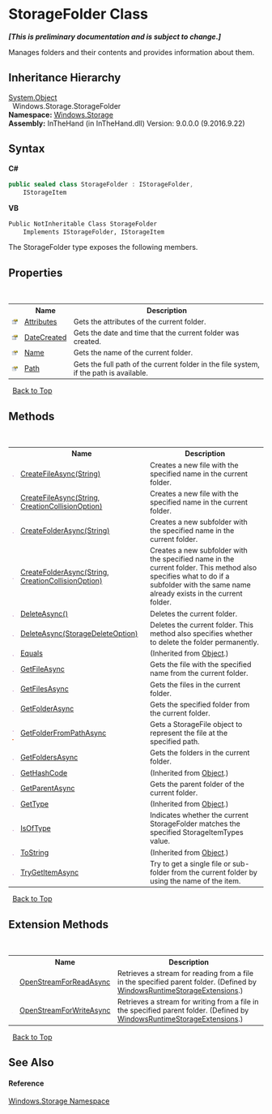 # StorageFolder Class
 _**\[This is preliminary documentation and is subject to change.\]**_

Manages folders and their contents and provides information about them.


## Inheritance Hierarchy
<a href="http://msdn2.microsoft.com/en-us/library/e5kfa45b" target="_blank">System.Object</a><br />&nbsp;&nbsp;Windows.Storage.StorageFolder<br />
**Namespace:**&nbsp;<a href="N_Windows_Storage">Windows.Storage</a><br />**Assembly:**&nbsp;InTheHand (in InTheHand.dll) Version: 9.0.0.0 (9.2016.9.22)

## Syntax

**C#**<br />
``` C#
public sealed class StorageFolder : IStorageFolder, 
	IStorageItem
```

**VB**<br />
``` VB
Public NotInheritable Class StorageFolder
	Implements IStorageFolder, IStorageItem
```

The StorageFolder type exposes the following members.


## Properties
&nbsp;<table><tr><th></th><th>Name</th><th>Description</th></tr><tr><td>![Public property](media/pubproperty.gif "Public property")</td><td><a href="P_Windows_Storage_StorageFolder_Attributes">Attributes</a></td><td>
Gets the attributes of the current folder.</td></tr><tr><td>![Public property](media/pubproperty.gif "Public property")</td><td><a href="P_Windows_Storage_StorageFolder_DateCreated">DateCreated</a></td><td>
Gets the date and time that the current folder was created.</td></tr><tr><td>![Public property](media/pubproperty.gif "Public property")</td><td><a href="P_Windows_Storage_StorageFolder_Name">Name</a></td><td>
Gets the name of the current folder.</td></tr><tr><td>![Public property](media/pubproperty.gif "Public property")</td><td><a href="P_Windows_Storage_StorageFolder_Path">Path</a></td><td>
Gets the full path of the current folder in the file system, if the path is available.</td></tr></table>&nbsp;
<a href="#storagefolder-class">Back to Top</a>

## Methods
&nbsp;<table><tr><th></th><th>Name</th><th>Description</th></tr><tr><td>![Public method](media/pubmethod.gif "Public method")</td><td><a href="M_Windows_Storage_StorageFolder_CreateFileAsync">CreateFileAsync(String)</a></td><td>
Creates a new file with the specified name in the current folder.</td></tr><tr><td>![Public method](media/pubmethod.gif "Public method")</td><td><a href="M_Windows_Storage_StorageFolder_CreateFileAsync_1">CreateFileAsync(String, CreationCollisionOption)</a></td><td>
Creates a new file with the specified name in the current folder.</td></tr><tr><td>![Public method](media/pubmethod.gif "Public method")</td><td><a href="M_Windows_Storage_StorageFolder_CreateFolderAsync">CreateFolderAsync(String)</a></td><td>
Creates a new subfolder with the specified name in the current folder.</td></tr><tr><td>![Public method](media/pubmethod.gif "Public method")</td><td><a href="M_Windows_Storage_StorageFolder_CreateFolderAsync_1">CreateFolderAsync(String, CreationCollisionOption)</a></td><td>
Creates a new subfolder with the specified name in the current folder. This method also specifies what to do if a subfolder with the same name already exists in the current folder.</td></tr><tr><td>![Public method](media/pubmethod.gif "Public method")</td><td><a href="M_Windows_Storage_StorageFolder_DeleteAsync">DeleteAsync()</a></td><td>
Deletes the current folder.</td></tr><tr><td>![Public method](media/pubmethod.gif "Public method")</td><td><a href="M_Windows_Storage_StorageFolder_DeleteAsync_1">DeleteAsync(StorageDeleteOption)</a></td><td>
Deletes the current folder. This method also specifies whether to delete the folder permanently.</td></tr><tr><td>![Public method](media/pubmethod.gif "Public method")</td><td><a href="http://msdn2.microsoft.com/en-us/library/bsc2ak47" target="_blank">Equals</a></td><td> (Inherited from <a href="http://msdn2.microsoft.com/en-us/library/e5kfa45b" target="_blank">Object</a>.)</td></tr><tr><td>![Public method](media/pubmethod.gif "Public method")</td><td><a href="M_Windows_Storage_StorageFolder_GetFileAsync">GetFileAsync</a></td><td>
Gets the file with the specified name from the current folder.</td></tr><tr><td>![Public method](media/pubmethod.gif "Public method")</td><td><a href="M_Windows_Storage_StorageFolder_GetFilesAsync">GetFilesAsync</a></td><td>
Gets the files in the current folder.</td></tr><tr><td>![Public method](media/pubmethod.gif "Public method")</td><td><a href="M_Windows_Storage_StorageFolder_GetFolderAsync">GetFolderAsync</a></td><td>
Gets the specified folder from the current folder.</td></tr><tr><td>![Public method](media/pubmethod.gif "Public method")![Static member](media/static.gif "Static member")</td><td><a href="M_Windows_Storage_StorageFolder_GetFolderFromPathAsync">GetFolderFromPathAsync</a></td><td>
Gets a StorageFile object to represent the file at the specified path.</td></tr><tr><td>![Public method](media/pubmethod.gif "Public method")</td><td><a href="M_Windows_Storage_StorageFolder_GetFoldersAsync">GetFoldersAsync</a></td><td>
Gets the folders in the current folder.</td></tr><tr><td>![Public method](media/pubmethod.gif "Public method")</td><td><a href="http://msdn2.microsoft.com/en-us/library/zdee4b3y" target="_blank">GetHashCode</a></td><td> (Inherited from <a href="http://msdn2.microsoft.com/en-us/library/e5kfa45b" target="_blank">Object</a>.)</td></tr><tr><td>![Public method](media/pubmethod.gif "Public method")</td><td><a href="M_Windows_Storage_StorageFolder_GetParentAsync">GetParentAsync</a></td><td>
Gets the parent folder of the current folder.</td></tr><tr><td>![Public method](media/pubmethod.gif "Public method")</td><td><a href="http://msdn2.microsoft.com/en-us/library/dfwy45w9" target="_blank">GetType</a></td><td> (Inherited from <a href="http://msdn2.microsoft.com/en-us/library/e5kfa45b" target="_blank">Object</a>.)</td></tr><tr><td>![Public method](media/pubmethod.gif "Public method")</td><td><a href="M_Windows_Storage_StorageFolder_IsOfType">IsOfType</a></td><td>
Indicates whether the current StorageFolder matches the specified StorageItemTypes value.</td></tr><tr><td>![Public method](media/pubmethod.gif "Public method")</td><td><a href="http://msdn2.microsoft.com/en-us/library/7bxwbwt2" target="_blank">ToString</a></td><td> (Inherited from <a href="http://msdn2.microsoft.com/en-us/library/e5kfa45b" target="_blank">Object</a>.)</td></tr><tr><td>![Public method](media/pubmethod.gif "Public method")</td><td><a href="M_Windows_Storage_StorageFolder_TryGetItemAsync">TryGetItemAsync</a></td><td>
Try to get a single file or sub-folder from the current folder by using the name of the item.</td></tr></table>&nbsp;
<a href="#storagefolder-class">Back to Top</a>

## Extension Methods
&nbsp;<table><tr><th></th><th>Name</th><th>Description</th></tr><tr><td>![Public Extension Method](media/pubextension.gif "Public Extension Method")</td><td><a href="M_System_IO_WindowsRuntimeStorageExtensions_OpenStreamForReadAsync_1">OpenStreamForReadAsync</a></td><td>
Retrieves a stream for reading from a file in the specified parent folder.
 (Defined by <a href="T_System_IO_WindowsRuntimeStorageExtensions">WindowsRuntimeStorageExtensions</a>.)</td></tr><tr><td>![Public Extension Method](media/pubextension.gif "Public Extension Method")</td><td><a href="M_System_IO_WindowsRuntimeStorageExtensions_OpenStreamForWriteAsync_1">OpenStreamForWriteAsync</a></td><td>
Retrieves a stream for writing from a file in the specified parent folder.
 (Defined by <a href="T_System_IO_WindowsRuntimeStorageExtensions">WindowsRuntimeStorageExtensions</a>.)</td></tr></table>&nbsp;
<a href="#storagefolder-class">Back to Top</a>

## See Also


#### Reference
<a href="N_Windows_Storage">Windows.Storage Namespace</a><br />
